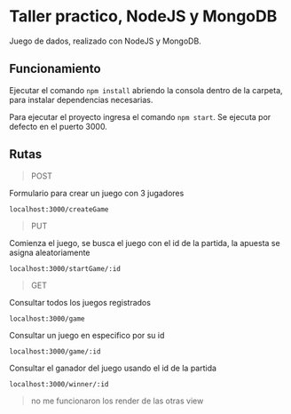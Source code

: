 # Taller practico, NodeJS y MongoDB
Juego de dados, realizado con NodeJS y MongoDB.

## Funcionamiento
Ejecutar el comando `npm install` abriendo la consola dentro de la carpeta, para instalar dependencias necesarias.

Para ejecutar el proyecto ingresa el comando `npm start`.
Se ejecuta por defecto en el puerto 3000.

## Rutas

> POST

Formulario para crear un juego con 3 jugadores
```
localhost:3000/createGame
```

> PUT

Comienza el juego, se busca el juego con el id de la partida, la apuesta se asigna aleatoriamente
```
localhost:3000/startGame/:id
```

> GET

Consultar todos los juegos registrados
```
localhost:3000/game
```

Consultar un juego en especifico por su id
```
localhost:3000/game/:id
```

Consultar el ganador del juego usando el id de la partida
```
localhost:3000/winner/:id
```

> no me funcionaron los render de las otras view